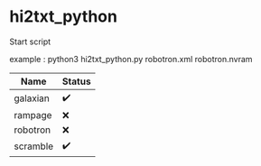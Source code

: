 # hi2txt_python

Start script

example : python3 hi2txt_python.py robotron.xml robotron.nvram

| Name  | Status |
| ----- | ------ |
| galaxian | :heavy_check_mark: |
| rampage | :x: |
| robotron | :x: |
| scramble | :heavy_check_mark: |

